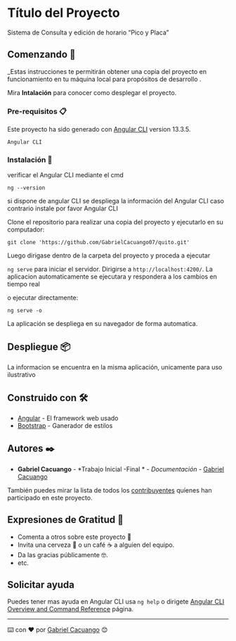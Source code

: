 # Título del Proyecto

Sistema de Consulta y edición de horario “Pico y Placa”

## Comenzando 🚀

_Estas instrucciones te permitirán obtener una copia del proyecto en funcionamiento en tu máquina local para propósitos de desarrollo .

Mira **Intalación** para conocer como desplegar el proyecto.


### Pre-requisitos 📋

Este proyecto ha sido generado con [Angular CLI](https://github.com/angular/angular-cli) version 13.3.5.
```
Angular CLI
```

### Instalación 🔧

verificar el Angular CLI mediante el cmd 

```
ng --version
```
si dispone de angular CLI se despliega la información del Angular CLI caso contrario instale por favor Angular CLI


Clone el repositorio para realizar una copia del proyecto y ejecutarlo en su computador:

```
git clone 'https://github.com/GabrielCacuango07/quito.git'
```

Luego dirigase dentro de la carpeta del proyecto y proceda a ejecutar 

 `ng serve` para iniciar el servidor. Dirigirse a  `http://localhost:4200/`. La aplicacion automaticamente se ejecutara y respondera a los cambios en tiempo real

o ejecutar directamente:

```
ng serve -o
```

La aplicación se despliega en su navegador de forma automatica.



## Despliegue 📦

La informacion se encuentra en la misma aplicación, unicamente para uso ilustrativo

## Construido con 🛠️

* [Angular](https://angular.io) - El framework web usado
* [Bootstrap](https://getbootstrap.com) - Ganerador de estilos 

## Autores ✒️


* **Gabriel Cacuango** - *Trabajo Inicial -Final * - *Documentación* - [Gabriel Cacuango](https://github.com/GabrielCacuango07)

También puedes mirar la lista de todos los [contribuyentes](https://github.com/GabrielCacuango07/quito/graphs/contributors) quíenes han participado en este proyecto. 


## Expresiones de Gratitud 🎁

* Comenta a otros sobre este proyecto 📢
* Invita una cerveza 🍺 o un café ☕ a alguien del equipo. 
* Da las gracias públicamente 🤓.
* etc.

## Solicitar ayuda

Puedes tener mas ayuda en Angular CLI usa `ng help` o dirigete [Angular CLI Overview and Command Reference](https://angular.io/cli) página.


---
⌨️ con ❤️ por [Gabriel Cacuango](https://github.com/GabrielCacuango07) 😊